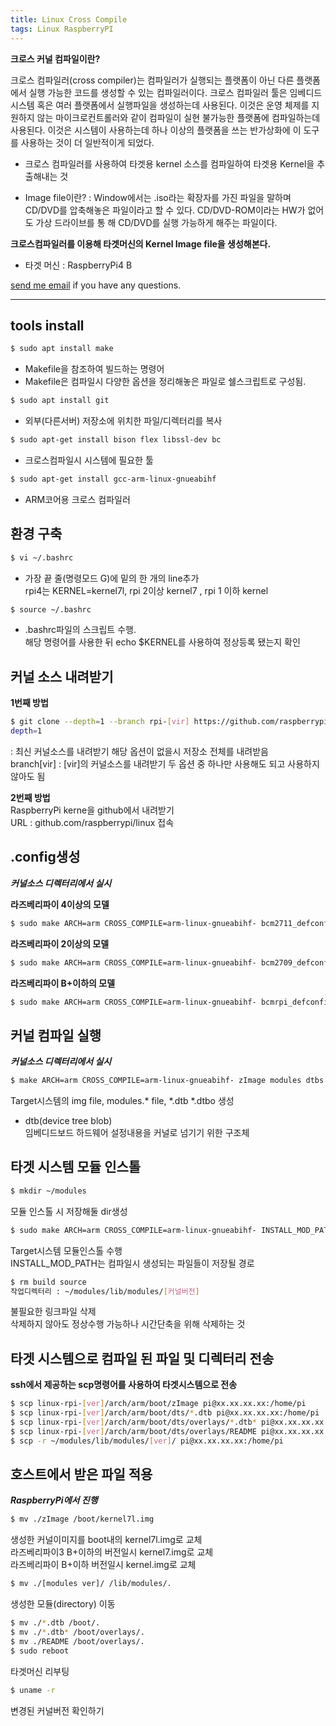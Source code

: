 ```yaml
---
title: Linux Cross Compile
tags: Linux RaspberryPI
---
```


**크로스 커널 컴파일이란?**

크로스 컴파일러(cross compiler)는 컴파일러가 실행되는 플랫폼이 아닌 다른 플랫폼에서 실행 가능한 코드를 생성할 수 있는 컴파일러이다. 크로스 컴파일러 툴은 임베디드 시스템 혹은 여러 플랫폼에서 실행파일을 생성하는데 사용된다. 이것은 운영 체제를 지원하지 않는 마이크로컨트롤러와 같이 컴파일이 실현 불가능한 플랫폼에 컴파일하는데 사용된다. 이것은 시스템이 사용하는데 하나 이상의 플랫폼을 쓰는 반가상화에 이 도구를 사용하는 것이 더 일반적이게 되었다.

* 크로스 컴파일러를 사용하여 타겟용 kernel 소스를 컴파일하여 타겟용 Kernel을 추출해내는 것

* Image file이란?
	: Window에서는 .iso라는 확장자를 가진 파일을 말하며 CD/DVD를 압축해놓은
	파일이라고 할 수 있다. CD/DVD-ROM이라는 HW가 없어도 가상 드라이브를 통
	해 CD/DVD를 실행 가능하게 해주는 파일이다.

**크로스컴파일러를 이용해 타겟머신의 Kernel Image file을 생성해본다.**  
* 타겟 머신 : RaspberryPi4 B  

 [send me email](mailto:jewel7492@gmail.com) if you have any questions.

<!--more-->

---

## tools install

```bash
$ sudo apt install make
```
* Makefile을 참조하여 빌드하는 명령어  
* Makefile은 컴파일시 다양한 옵션을 정리해놓은 파일로 쉘스크립트로 구성됨.  

```bash
$ sudo apt install git
```
* 외부(다른서버) 저장소에 위치한 파일/디렉터리를 복사  

```bash
$ sudo apt-get install bison flex libssl-dev bc
```
* 크로스컴파일시 시스템에 필요한 툴  

```bash
$ sudo apt-get install gcc-arm-linux-gnueabihf
```
* ARM코어용 크로스 컴파일러  


## 환경 구축

```bash
$ vi ~/.bashrc
```  
* 가장 끝 줄(명령모드 G)에 밑의 한 개의 line추가  
rpi4는 KERNEL=kernel7l, rpi 2이상 kernel7 , rpi 1 이하 kernel

```bash
$ source ~/.bashrc
```  
* .bashrc파일의 스크립트 수행.  
해당 명령어를 사용한 뒤 echo $KERNEL를 사용하여 정상등록 됐는지 확인


## 커널 소스 내려받기  

**1번째 방법**  
```bash
$ git clone --depth=1 --branch rpi-[vir] https://github.com/raspberrypi/linux.git ~/linux
depth=1
```
: 최신 커널소스를 내려받기 해당 옵션이 없을시 저장소 전체를 내려받음  
branch[vir] : [vir]의 커널소스를 내려받기
두 옵션 중 하나만 사용해도 되고 사용하지 않아도 됨

**2번째 방법**  
RaspberryPi kerne을 github에서 내려받기  
URL : github.com/raspberrypi/linux 접속


## .config생성  
***커널소스 디렉터리에서 실시***

**라즈베리파이 4이상의 모델**  
```bash
$ sudo make ARCH=arm CROSS_COMPILE=arm-linux-gnueabihf- bcm2711_defconfig
```
**라즈베리파이 2이상의 모델**  
```bash
$ sudo make ARCH=arm CROSS_COMPILE=arm-linux-gnueabihf- bcm2709_defconfig
```
**라즈베리파이 B+이하의 모델**  
```bash
$ sudo make ARCH=arm CROSS_COMPILE=arm-linux-gnueabihf- bcmrpi_defconfig
```


## 커널 컴파일 실행  
***커널소스 디렉터리에서 실시***

```bash
$ make ARCH=arm CROSS_COMPILE=arm-linux-gnueabihf- zImage modules dtbs
```
Target시스템의 img file, modules.* file, *.dtb *.dtbo 생성
	
* dtb(device tree blob)  
임베디드보드 하드웨어 설정내용을 커널로 넘기기 위한 구조체


## 타겟 시스템 모듈 인스톨  

```bash
$ mkdir ~/modules
```
모듈 인스톨 시 저장해둘 dir생성  

```bash
$ sudo make ARCH=arm CROSS_COMPILE=arm-linux-gnueabihf- INSTALL_MOD_PATH=~/modules modules_install  
```
Target시스템 모듈인스톨 수행  
INSTALL_MOD_PATH는 컴파일시 생성되는 파일들이 저장될 경로

```bash
$ rm build source
작업디렉터리 : ~/modules/lib/modules/[커널버전] 
```
불필요한 링크파일 삭제  
삭제하지 않아도 정상수행 가능하나 시간단축을 위해 삭제하는 것  


## 타겟 시스템으로 컴파일 된 파일 및 디렉터리 전송

**ssh에서 제공하는 scp명령어를 사용하여 타겟시스템으로 전송**  
```bash
$ scp linux-rpi-[ver]/arch/arm/boot/zImage pi@xx.xx.xx.xx:/home/pi
$ scp linux-rpi-[ver]/arch/arm/boot/dts/*.dtb pi@xx.xx.xx.xx:/home/pi
$ scp linux-rpi-[ver]/arch/arm/boot/dts/overlays/*.dtb* pi@xx.xx.xx.xx:/home/pi
$ scp linux-rpi-[ver]/arch/arm/boot/dts/overlays/README pi@xx.xx.xx.xx:/home/pi
$ scp -r ~/modules/lib/modules/[ver]/ pi@xx.xx.xx.xx:/home/pi
```

## 호스트에서 받은 파일 적용  
***RaspberryPi에서 진행***  

```bash
$ mv ./zImage /boot/kernel7l.img
```
생성한 커널이미지를 boot내의 kernel7l.img로 교체  
라즈베리파이3 B+이하의 버전일시 kernel7.img로 교체  
라즈베리파이 B+이하 버전일시 kernel.img로 교체  

```bash
$ mv ./[modules ver]/ /lib/modules/.
```
생성한 모듈(directory) 이동
```bash
$ mv ./*.dtb /boot/.
$ mv ./*.dtb* /boot/overlays/. 
$ mv ./README /boot/overlays/.
$ sudo reboot
```
타겟머신 리부팅
```bash
$ uname -r
```
변경된 커널버전 확인하기